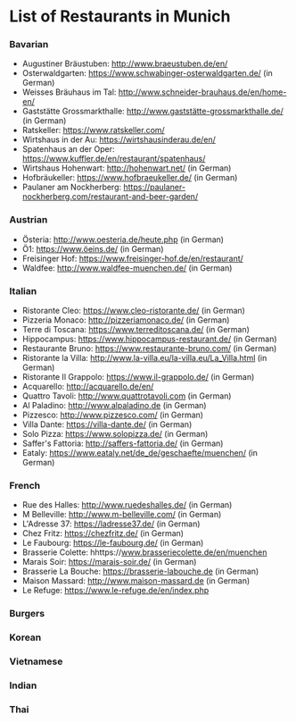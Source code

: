 # List of Restaurants in Munich

### Bavarian

* Augustiner Bräustuben: http://www.braeustuben.de/en/
* Osterwaldgarten: https://www.schwabinger-osterwaldgarten.de/ (in German)
* Weisses Bräuhaus im Tal: http://www.schneider-brauhaus.de/en/home-en/
* Gaststätte Grossmarkthalle: http://www.gaststätte-grossmarkthalle.de/ (in German)
* Ratskeller: https://www.ratskeller.com/
* Wirtshaus in der Au: https://wirtshausinderau.de/en/
* Spatenhaus an der Oper: https://www.kuffler.de/en/restaurant/spatenhaus/
* Wirtshaus Hohenwart: http://hohenwart.net/ (in German)
* Hofbräukeller: https://www.hofbraeukeller.de/ (in German)
* Paulaner am Nockherberg: https://paulaner-nockherberg.com/restaurant-and-beer-garden/

### Austrian

* Österia: http://www.oesteria.de/heute.php (in German)
* Ö1: https://www.öeins.de/ (in German)
* Freisinger Hof: https://www.freisinger-hof.de/en/restaurant/
* Waldfee: http://www.waldfee-muenchen.de/ (in German)


### Italian

* Ristorante Cleo: https://www.cleo-ristorante.de/ (in German)
* Pizzeria Monaco: http://pizzeriamonaco.de/ (in German)
* Terre di Toscana: https://www.terreditoscana.de/ (in German)
* Hippocampus: https://www.hippocampus-restaurant.de/ (in German)
* Restaurante Bruno: https://www.restaurante-bruno.com/ (in German)
* Ristorante la Villa: http://www.la-villa.eu/la-villa.eu/La_Villa.html (in German)
* Ristorante Il Grappolo: https://www.il-grappolo.de/ (in German)
* Acquarello: http://acquarello.de/en/
* Quattro Tavoli: http://www.quattrotavoli.com (in German)
* Al Paladino: http://www.alpaladino.de (in German)
* Pizzesco: http://www.pizzesco.com/ (in German)
* Villa Dante: https://villa-dante.de/ (in German)
* Solo Pizza: https://www.solopizza.de/ (in German)
* Saffer's Fattoria: http://saffers-fattoria.de/ (in German)
* Eataly: https://www.eataly.net/de_de/geschaefte/muenchen/ (in German)

### French

* Rue des Halles: http://www.ruedeshalles.de/ (in German)
* M Belleville: http://www.m-belleville.com/ (in German)
* L'Adresse 37: https://ladresse37.de/ (in German)
* Chez Fritz: https://chezfritz.de/ (in German)
* Le Faubourg: https://le-faubourg.de/ (in German)
* Brasserie Colette: hhttps://www.brasseriecolette.de/en/muenchen
* Marais Soir: https://marais-soir.de/ (in German)
* Brasserie La Bouche: https://brasserie-labouche.de (in German)
* Maison Massard: http://www.maison-massard.de (in German)
* Le Refuge: https://www.le-refuge.de/en/index.php

### Burgers

### Korean

### Vietnamese

### Indian

### Thai

